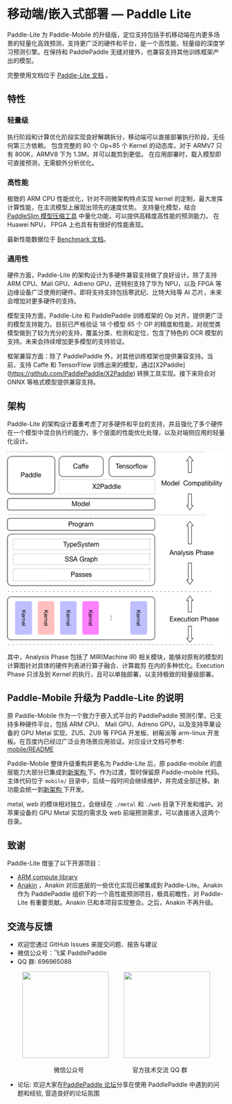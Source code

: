 # 移动端/嵌入式部署 — Paddle Lite

Paddle-Lite 为 Paddle-Mobile 的升级版，定位支持包括手机移动端在内更多场景的轻量化高效预测，支持更广泛的硬件和平台，是一个高性能、轻量级的深度学习预测引擎。在保持和 PaddlePaddle 无缝对接外，也兼容支持其他训练框架产出的模型。

完整使用文档位于 [Paddle-Lite 文档](https://www.paddlepaddle.org.cn/lite) 。

## 特性

### 轻量级
执行阶段和计算优化阶段实现良好解耦拆分，移动端可以直接部署执行阶段，无任何第三方依赖。
包含完整的 80 个 Op+85 个 Kernel 的动态库，对于 ARMV7 只有 800K，ARMV8 下为 1.3M，并可以裁剪到更低。
在应用部署时，载入模型即可直接预测，无需额外分析优化。

### 高性能
极致的 ARM CPU 性能优化，针对不同微架构特点实现 kernel 的定制，最大发挥计算性能，在主流模型上展现出领先的速度优势。
支持量化模型，结合[PaddleSlim 模型压缩工具](https://github.com/PaddlePaddle/models/tree/v1.5/PaddleSlim) 中量化功能，可以提供高精度高性能的预测能力。
在 Huawei NPU， FPGA 上也具有有很好的性能表现。

最新性能数据位于 [Benchmark 文档](https://www.paddlepaddle.org.cn/lite/develop/performance/benchmark.html)。

### 通用性
硬件方面，Paddle-Lite 的架构设计为多硬件兼容支持做了良好设计。除了支持 ARM CPU、Mali GPU、Adreno GPU，还特别支持了华为 NPU，以及 FPGA 等边缘设备广泛使用的硬件。即将支持支持包括寒武纪、比特大陆等 AI 芯片，未来会增加对更多硬件的支持。

模型支持方面，Paddle-Lite 和 PaddlePaddle 训练框架的 Op 对齐，提供更广泛的模型支持能力。目前已严格验证 18 个模型 85 个 OP 的精度和性能，对视觉类模型做到了较为充分的支持，覆盖分类、检测和定位，包含了特色的 OCR 模型的支持。未来会持续增加更多模型的支持验证。

框架兼容方面：除了 PaddlePaddle 外，对其他训练框架也提供兼容支持。当前，支持 Caffe 和 TensorFlow 训练出来的模型，通过[X2Paddle] (https://github.com/PaddlePaddle/X2Paddle) 转换工具实现。接下来将会对 ONNX 等格式模型提供兼容支持。

## 架构

Paddle-Lite 的架构设计着重考虑了对多硬件和平台的支持，并且强化了多个硬件在一个模型中混合执行的能力，多个层面的性能优化处理，以及对端侧应用的轻量化设计。

![](https://github.com/Superjomn/_tmp_images/raw/master/images/paddle-lite-architecture.png)

其中，Analysis Phase 包括了 MIR(Machine IR) 相关模块，能够对原有的模型的计算图针对具体的硬件列表进行算子融合、计算裁剪 在内的多种优化。Execution Phase 只涉及到 Kernel 的执行，且可以单独部署，以支持极致的轻量级部署。


## Paddle-Mobile 升级为 Paddle-Lite 的说明
原 Paddle-Mobile 作为一个致力于嵌入式平台的 PaddlePaddle 预测引擎，已支持多种硬件平台，包括 ARM CPU、 Mali GPU、Adreno GPU，以及支持苹果设备的 GPU Metal 实现、ZU5、ZU9 等 FPGA 开发板、树莓派等 arm-linux 开发板。在百度内已经过广泛业务场景应用验证。对应设计文档可参考: [mobile/README](https://github.com/PaddlePaddle/Paddle-Lite/blob/develop/README.md)

Paddle-Mobile 整体升级重构并更名为 Paddle-Lite 后，原 paddle-mobile 的底层能力大部分已集成到[新架构 ](https://github.com/PaddlePaddle/Paddle-Lite/tree/develop/lite)下。作为过渡，暂时保留原 Paddle-mobile 代码。 主体代码位于 `mobile/` 目录中，后续一段时间会继续维护，并完成全部迁移。新功能会统一到[新架构 ](https://github.com/PaddlePaddle/Paddle-Lite/tree/develop/lite)下开发。

metal, web 的模块相对独立，会继续在 `./metal` 和 `./web` 目录下开发和维护。对苹果设备的 GPU Metal 实现的需求及 web 前端预测需求，可以直接进入这两个目录。

## 致谢
Paddle-Lite 借鉴了以下开源项目：

- [ARM compute library](https://github.com/ARM-software/ComputeLibrary)
- [Anakin](https://github.com/PaddlePaddle/Anakin) ，Anakin 对应底层的一些优化实现已被集成到 Paddle-Lite。Anakin 作为 PaddlePaddle 组织下的一个高性能预测项目，极具前瞻性，对 Paddle-Lite 有重要贡献。Anakin 已和本项目实现整合。之后，Anakin 不再升级。

##  交流与反馈
* 欢迎您通过 GitHub Issues 来提交问题、报告与建议
* 微信公众号：飞桨 PaddlePaddle
* QQ 群: 696965088

<p align="center"><img width="200" height="200"  src="https://user-images.githubusercontent.com/45189361/64117959-1969de80-cdc9-11e9-84f7-e1c2849a004c.jpeg"/>&#8194;&#8194;&#8194;&#8194;&#8194;<img width="200" height="200" margin="500" src="https://user-images.githubusercontent.com/45189361/64117844-cb54db00-cdc8-11e9-8c08-24bbe594608e.jpeg"/></p>
<p align="center">  &#8194;&#8194;&#8194;微信公众号&#8194;&#8194;&#8194;&#8194;&#8194;&#8194;&#8194;&#8194;&#8194;&#8194;&#8194;&#8194;&#8194;&#8194;&#8194;&#8194;官方技术交流 QQ 群</p>

* 论坛: 欢迎大家在[PaddlePaddle 论坛](https://ai.baidu.com/forum/topic/list/168)分享在使用 PaddlePaddle 中遇到的问题和经验, 营造良好的论坛氛围
